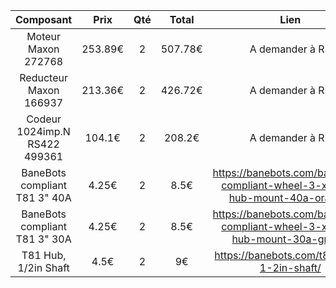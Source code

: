 |Composant|Prix|Qté|Total|Lien|
|:----:|:---:|:--:|:---:|:--:|
|Moteur Maxon 272768|253.89€|2|507.78€|A demander à RS|
|Reducteur Maxon 166937|213.36€|2|426.72€|A demander à RS|
|Codeur 1024imp.N RS422 499361|104.1€|2|208.2€|A demander à RS|
|BaneBots compliant T81 3" 40A|4.25€|2|8.5€|https://banebots.com/banebots-compliant-wheel-3-x-0-8-hub-mount-40a-orange/|
|BaneBots compliant T81 3" 30A|4.25€|2|8.5€|https://banebots.com/banebots-compliant-wheel-3-x-0-8-hub-mount-30a-green/|
|T81 Hub, 1/2in Shaft|4.5€|2|9€|https://banebots.com/t81-hub-1-2in-shaft/|
